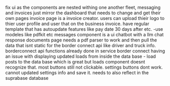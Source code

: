 fix ui as the components are nested withing one another
fleet, messaging and invoices just mirror the dashboard that needs to change and get their own pages 
invoice page is a invoice creator. users can upload thieir logo to thier user profile and user that on the business invoice. have regular template that has autoupdate features like pay date 30 days after etc. -use modeles like pdfkit etc 
messages component is a ui chatbot with a llm chat response
documents page needs a pdf parser to work and then pull the data that isnt static for the border connect api like driver and truck info. borderconnect api functions already done in service border connect 
having an issue with displaying updated loads from inside the data base - load posts to the data base which is great but loads component doesnt recognize that. 
most buttons still not clickable. settings buttons dont work. cannot updated settings info and save it. needs to also reflect in the suprabase database
